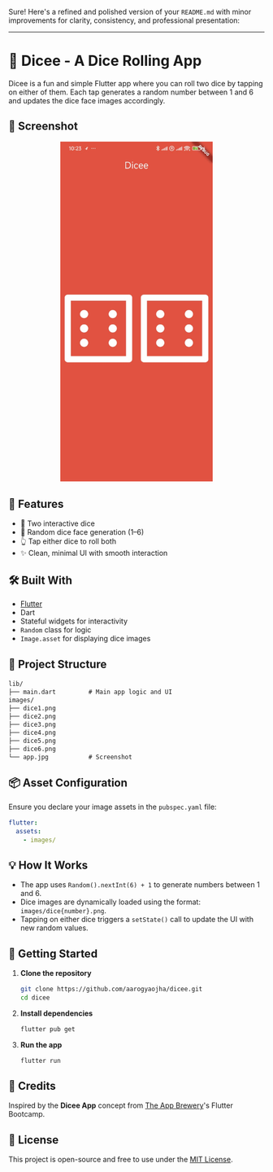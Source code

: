 Sure! Here's a refined and polished version of your `README.md` with minor improvements for clarity, consistency, and professional presentation:

---

# 🎲 Dicee - A Dice Rolling App

Dicee is a fun and simple Flutter app where you can roll two dice by tapping on either of them. Each tap generates a random number between 1 and 6 and updates the dice face images accordingly.

## 📱 Screenshot

<p align="center">
  <img src="images/app.jpg" alt="Dicee Preview" width="300"/>
</p>

## 🚀 Features

- 🎲 Two interactive dice  
- 🔁 Random dice face generation (1–6)  
- 👆 Tap either dice to roll both  
- ✨ Clean, minimal UI with smooth interaction  

## 🛠️ Built With

- [Flutter](https://flutter.dev/)  
- Dart  
- Stateful widgets for interactivity  
- `Random` class for logic  
- `Image.asset` for displaying dice images  

## 📂 Project Structure

```
lib/
├── main.dart         # Main app logic and UI
images/
├── dice1.png
├── dice2.png
├── dice3.png
├── dice4.png
├── dice5.png
├── dice6.png
└── app.jpg           # Screenshot
```

## 📦 Asset Configuration

Ensure you declare your image assets in the `pubspec.yaml` file:

```yaml
flutter:
  assets:
    - images/
```

## 💡 How It Works

- The app uses `Random().nextInt(6) + 1` to generate numbers between 1 and 6.  
- Dice images are dynamically loaded using the format: `images/dice{number}.png`.  
- Tapping on either dice triggers a `setState()` call to update the UI with new random values.

## 🏁 Getting Started

1. **Clone the repository**  
   ```bash
   git clone https://github.com/aarogyaojha/dicee.git
   cd dicee
   ```

2. **Install dependencies**  
   ```bash
   flutter pub get
   ```

3. **Run the app**  
   ```bash
   flutter run
   ```

## 🙌 Credits

Inspired by the **Dicee App** concept from [The App Brewery](https://appbrewery.com)'s Flutter Bootcamp.

## 📄 License

This project is open-source and free to use under the [MIT License](LICENSE).
